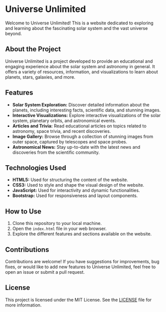 # Universe Unlimited

Welcome to Universe Unlimited! This is a website dedicated to exploring and learning about the fascinating solar system and the vast universe beyond.

## About the Project

Universe Unlimited is a project developed to provide an educational and engaging experience about the solar system and astronomy in general. It offers a variety of resources, information, and visualizations to learn about planets, stars, galaxies, and more.

## Features

- **Solar System Exploration:** Discover detailed information about the planets, including interesting facts, scientific data, and stunning images.
- **Interactive Visualizations:** Explore interactive visualizations of the solar system, planetary orbits, and astronomical events.
- **Articles and Trivia:** Read educational articles on topics related to astronomy, space trivia, and recent discoveries.
- **Image Gallery:** Browse through a collection of stunning images from outer space, captured by telescopes and space probes.
- **Astronomical News:** Stay up-to-date with the latest news and discoveries from the scientific community.

## Technologies Used

- **HTML5:** Used for structuring the content of the website.
- **CSS3:** Used to style and shape the visual design of the website.
- **JavaScript:** Used for interactivity and dynamic functionalities.
- **Bootstrap:** Used for responsiveness and layout components.

## How to Use

1. Clone this repository to your local machine.
2. Open the `index.html` file in your web browser.
3. Explore the different features and sections available on the website.

## Contributions

Contributions are welcome! If you have suggestions for improvements, bug fixes, or would like to add new features to Universe Unlimited, feel free to open an issue or submit a pull request.

## License

This project is licensed under the MIT License. See the [LICENSE](LICENSE) file for more information.
